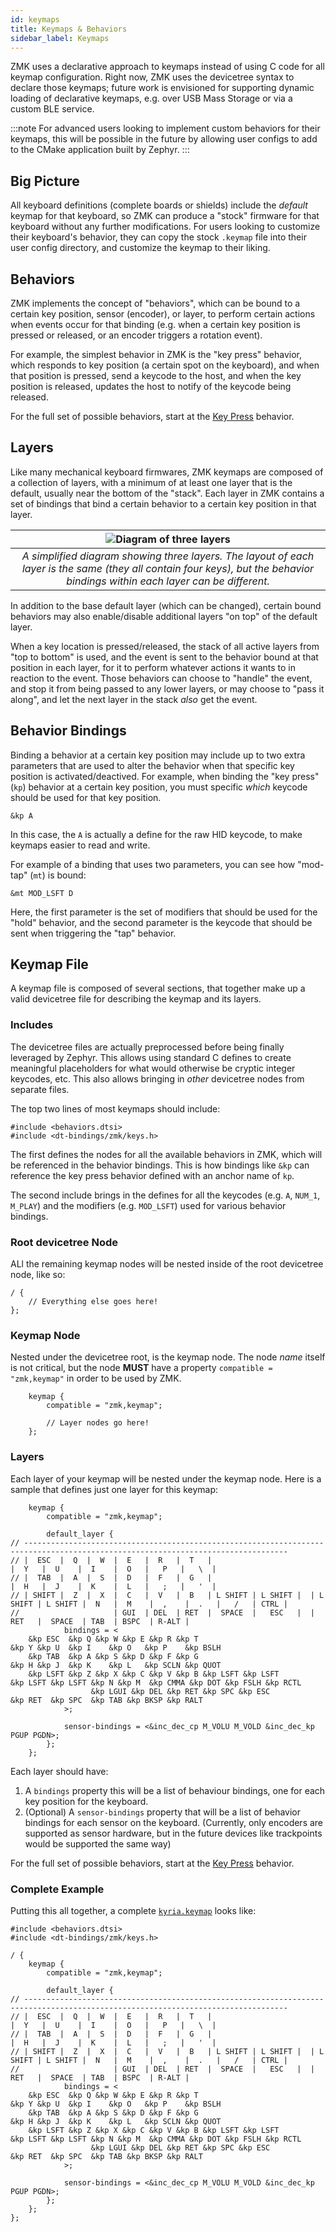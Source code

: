 ```yaml
---
id: keymaps
title: Keymaps & Behaviors
sidebar_label: Keymaps
---
```


ZMK uses a declarative approach to keymaps instead of using C code for all keymap configuration.
Right now, ZMK uses the devicetree syntax to declare those keymaps; future work is envisioned for
supporting dynamic loading of declarative keymaps, e.g. over USB Mass Storage or via a custom BLE
service.

:::note
For advanced users looking to implement custom behaviors for their keymaps, this will be possible
in the future by allowing user configs to add to the CMake application built by Zephyr.
:::

## Big Picture

All keyboard definitions (complete boards or shields) include the _default_ keymap for that keyboard,
so ZMK can produce a "stock" firmware for that keyboard without any further modifications. For users
looking to customize their keyboard's behavior, they can copy the stock `.keymap` file into their
user config directory, and customize the keymap to their liking.

## Behaviors

ZMK implements the concept of "behaviors", which can be bound to a certain key position, sensor (encoder),
or layer, to perform certain actions when events occur for that binding (e.g. when a certain key position
is pressed or released, or an encoder triggers a rotation event).

For example, the simplest behavior in ZMK is the "key press" behavior, which responds to key position
(a certain spot on the keyboard), and when that position is pressed, send a keycode to the host, and
when the key position is released, updates the host to notify of the keycode being released.

For the full set of possible behaviors, start at the [Key Press](/docs/behavior/key-press) behavior.

## Layers

Like many mechanical keyboard firmwares, ZMK keymaps are composed of a collection of layers, with a
minimum of at least one layer that is the default, usually near the bottom of the "stack". Each layer
in ZMK contains a set of bindings that bind a certain behavior to a certain key position in that layer.

|                                                   ![Diagram of three layers](../assets/features/keymaps/layer-diagram.png)                                                    |
| :---------------------------------------------------------------------------------------------------------------------------------------------------------------------------: |
| _A simplified diagram showing three layers. The layout of each layer is the same (they all contain four keys), but the behavior bindings within each layer can be different._ |

In addition to the base default layer (which can be changed), certain bound behaviors may also
enable/disable additional layers "on top" of the default layer.

When a key location is pressed/released, the stack of all active layers from "top to bottom" is used,
and the event is sent to the behavior bound at that position in each layer, for it to perform whatever
actions it wants to in reaction to the event. Those behaviors can choose to "handle" the event, and stop
it from being passed to any lower layers, or may choose to "pass it along", and let the next layer
in the stack _also_ get the event.

## Behavior Bindings

Binding a behavior at a certain key position may include up to two extra parameters that are used to
alter the behavior when that specific key position is activated/deactived. For example, when binding
the "key press" (`kp`) behavior at a certain key position, you must specific _which_ keycode should
be used for that key position.

```
&kp A
```

In this case, the `A` is actually a define for the raw HID keycode, to make keymaps easier to read and write.

For example of a binding that uses two parameters, you can see how "mod-tap" (`mt`) is bound:

```
&mt MOD_LSFT D
```

Here, the first parameter is the set of modifiers that should be used for the "hold" behavior, and the second
parameter is the keycode that should be sent when triggering the "tap" behavior.

## Keymap File

A keymap file is composed of several sections, that together make up a valid devicetree file for describing the keymap and its layers.

### Includes

The devicetree files are actually preprocessed before being finally leveraged by Zephyr. This allows using standard C defines to create meaningful placeholders
for what would otherwise be cryptic integer keycodes, etc. This also allows bringing in _other_ devicetree nodes from separate files.

The top two lines of most keymaps should include:

```
#include <behaviors.dtsi>
#include <dt-bindings/zmk/keys.h>
```

The first defines the nodes for all the available behaviors in ZMK, which will be referenced in the behavior bindings. This is how bindings like `&kp` can reference the key press behavior defined with an anchor name of `kp`.

The second include brings in the defines for all the keycodes (e.g. `A`, `NUM_1`, `M_PLAY`) and the modifiers (e.g. `MOD_LSFT`) used for various behavior bindings.

### Root devicetree Node

ALl the remaining keymap nodes will be nested inside of the root devicetree node, like so:

```devicetree
/ {
    // Everything else goes here!
};
```

### Keymap Node

Nested under the devicetree root, is the keymap node. The node _name_ itself is not critical, but the node **MUST** have a property
`compatible = "zmk,keymap"` in order to be used by ZMK.

```
    keymap {
		compatible = "zmk,keymap";

        // Layer nodes go here!
	};
```

### Layers

Each layer of your keymap will be nested under the keymap node. Here is a sample
that defines just one layer for this keymap:

```
	keymap {
		compatible = "zmk,keymap";

		default_layer {
// ---------------------------------------------------------------------------------------------------------------------------------
// |  ESC  |  Q  |  W  |  E   |  R   |  T   |                                          |  Y   |  U    |  I    |  O   |   P   |   \  |
// |  TAB  |  A  |  S  |  D   |  F   |  G   |                                          |  H   |  J    |  K    |  L   |   ;   |   '  |
// | SHIFT |  Z  |  X  |  C   |  V   |  B   | L SHIFT | L SHIFT |  | L SHIFT | L SHIFT |  N   |  M    |  ,    |  .   |   /   | CTRL |
//                     | GUI  | DEL  | RET  |  SPACE  |   ESC   |  |   RET   |  SPACE  | TAB  | BSPC  | R-ALT |
			bindings = <
	&kp ESC  &kp Q &kp W &kp E &kp R &kp T                                            &kp Y &kp U  &kp I    &kp O   &kp P    &kp BSLH
	&kp TAB  &kp A &kp S &kp D &kp F &kp G                                            &kp H &kp J  &kp K    &kp L   &kp SCLN &kp QUOT
	&kp LSFT &kp Z &kp X &kp C &kp V &kp B &kp LSFT &kp LSFT        &kp LSFT &kp LSFT &kp N &kp M  &kp CMMA &kp DOT &kp FSLH &kp RCTL
	              &kp LGUI &kp DEL &kp RET &kp SPC &kp ESC            &kp RET  &kp SPC  &kp TAB &kp BKSP &kp RALT
			>;

			sensor-bindings = <&inc_dec_cp M_VOLU M_VOLD &inc_dec_kp PGUP PGDN>;
		};
    };
```

Each layer should have:

1. A `bindings` property this will be a list of behaviour bindings, one for each key position for the keyboard.
1. (Optional) A `sensor-bindings` property that will be a list of behavior bindings for each sensor on the keyboard. (Currently, only encoders are supported as sensor hardware, but in the future devices like trackpoints would be supported the same way)

For the full set of possible behaviors, start at the [Key Press](/docs/behavior/key-press) behavior.

### Complete Example

Putting this all together, a complete [`kyria.keymap`](https://github.com/zmkfirmware/zmk/blob/main/app/boards/shields/kyria/kyria.keymap) looks like:

```
#include <behaviors.dtsi>
#include <dt-bindings/zmk/keys.h>

/ {
	keymap {
		compatible = "zmk,keymap";

		default_layer {
// ---------------------------------------------------------------------------------------------------------------------------------
// |  ESC  |  Q  |  W  |  E   |  R   |  T   |                                          |  Y   |  U    |  I    |  O   |   P   |   \  |
// |  TAB  |  A  |  S  |  D   |  F   |  G   |                                          |  H   |  J    |  K    |  L   |   ;   |   '  |
// | SHIFT |  Z  |  X  |  C   |  V   |  B   | L SHIFT | L SHIFT |  | L SHIFT | L SHIFT |  N   |  M    |  ,    |  .   |   /   | CTRL |
//                     | GUI  | DEL  | RET  |  SPACE  |   ESC   |  |   RET   |  SPACE  | TAB  | BSPC  | R-ALT |
			bindings = <
	&kp ESC  &kp Q &kp W &kp E &kp R &kp T                                            &kp Y &kp U  &kp I    &kp O   &kp P    &kp BSLH
	&kp TAB  &kp A &kp S &kp D &kp F &kp G                                            &kp H &kp J  &kp K    &kp L   &kp SCLN &kp QUOT
	&kp LSFT &kp Z &kp X &kp C &kp V &kp B &kp LSFT &kp LSFT        &kp LSFT &kp LSFT &kp N &kp M  &kp CMMA &kp DOT &kp FSLH &kp RCTL
	              &kp LGUI &kp DEL &kp RET &kp SPC &kp ESC            &kp RET  &kp SPC  &kp TAB &kp BKSP &kp RALT
			>;

			sensor-bindings = <&inc_dec_cp M_VOLU M_VOLD &inc_dec_kp PGUP PGDN>;
		};
	};
};
```
